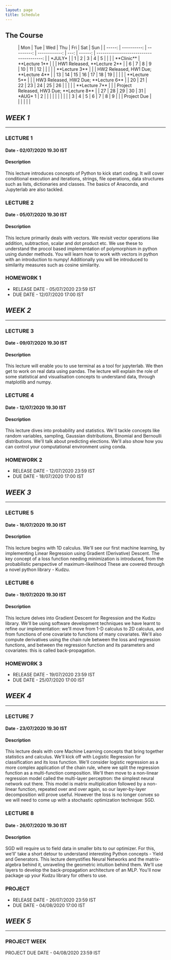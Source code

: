 ```yaml
---
layout: page
title: Schedule
--- 
```



## The Course


<figure class="fullwidth">
|    Mon |         Tue |        Wed |           Thu |  Fri |     Sat |                                      Sun |
| -----: | ----------: | ---------: | ------------: | ---: | ------: | ---------------------------------------: |
| *JULY* |             |          1 |             2 |    3 |       4 |                                        5 |
|        |             | **Clinic** | **Lecture 1** |      |         |              HW1 Released, **Lecture 2** |
|      6 |           7 |          8 |             9 |   10 |      11 |                                       12 |
|        |             |            | **Lecture 3** |      |         |     HW2 Released, HW1 Due; **Lecture 4** |
|     13 |          14 |         15 |            16 |   17 |      18 |                                       19 |
|        |             |            | **Lecture 5** |      |         |     HW3 Released, HW2 Due; **Lecture 6** |
|     20 |          21 |         22 |            23 |   24 |      25 |                                       26 |
|        |             |            | **Lecture 7** |      |         | Project Released, HW3 Due; **Lecture 8** |
|     27 |          28 |         29 |            30 |   31 | *AUG* 1 |                                        2 |
|        |             |            |               |      |         |                                          |
|      3 |           4 |          5 |             6 |    7 |       8 |                                        9 |
|        | Project Due |            |               |      |         |                                          |

</figure>


## *WEEK 1*

---

### LECTURE 1

#### Date - 02/07/2020 19.30 IST

#### **Description**
This lecture introduces concepts of Python to kick start coding. It will cover conditional execution and iterations, strings, file operations, data structures such as lists, dictionaries and classes. The basics of Anaconda, and Jupyterlab are also tackled.


### LECTURE 2

#### Date - 05/07/2020 19.30 IST

#### **Description**
This lecture primarily deals with vectors. We revisit vector operations like addition, subtraction, scalar and dot product etc. We use these to understand the procol based implementation of polymorphism in python using dunder methods. You will learn how to work with vectors in python with an introduction to numpy! Additionally you will be introduced to similarity measures such as cosine similarity.

### HOMEWORK 1

- RELEASE DATE - 05/07/2020 23:59 IST
- DUE DATE - 12/07/2020 17:00 IST



## *WEEK 2*

---

### LECTURE 3

#### Date - 09/07/2020 19.30 IST

#### **Description**
This lecture will enable you to use terminal as a tool for jupyterlab.  We then get to work on real data using pandas. The lecture will explain the role of some statistical and visualisation concepts to understand data, through matplotlib and numpy.

### LECTURE 4

#### Date - 12/07/2020 19.30 IST

#### **Description**
This lecture dives into probability and statistics. We'll tackle concepts like random variables, sampling, Gaussian distributions, Binomial and Bernoulli distributions. We'll talk about predicting elections. We'll also show how you can control your computational environment using conda.


### HOMEWORK 2

- RELEASE DATE - 12/07/2020 23:59 IST
- DUE DATE - 18/07/2020 17:00 IST



## *WEEK 3*

---

### LECTURE 5

#### Date - 16/07/2020 19.30 IST

#### **Description**
This lecture begins with 1D calculus. We'll see our first machine learning, by implementing Linear Regression using Gradient (Derivative) Descent. The key concept of a loss function needing minimization is introduced, from the probabilistic perspective of maximum-likelihood These are covered through a novel python library - Kudzu. 


### LECTURE 6

#### Date - 19/07/2020 19.30 IST

#### **Description**
This lecture delves into Gradient Descent for Regression and the Kudzu library. We'll be using software development techniques we have learnt to refine our implementation: we'll move from 1-D calculus to 2D calculus, and from functions of one covariate to functions of many covariates. We'll also compute derivatives using the chain rule between the loss and regression functions, and between the regression function and its parameters and covariates: this is called back-propagation.

### HOMEWORK 3

- RELEASE DATE - 19/07/2020 23:59 IST
- DUE DATE - 25/07/2020 17:00 IST




## *WEEK 4*

---

### LECTURE 7

#### Date - 23/07/2020 19.30 IST

#### **Description**
This lecture deals with core Machine Learning concepts that bring together statistics and calculus. We'll kick off with Logistic Regression for classification and its loss function.  We'll consider logistic regression as a more complex application of the chain rule, where we split the regression function as a multi-function composition. We'll then move to a non-linear regression model called the multi-layer perceptron: the simplest neural network out there.  This model is matrix multiplication followed by a non-linear function, repeated over and over again, so our layer-by-layer decomposition will prove useful. However the loss is no longer convex so we will need to come up with a stochastic optimization technique: SGD. 


### LECTURE 8

#### Date - 26/07/2020 19.30 IST

#### **Description**
SGD will require us to field data in smaller bits to our optimizer. For this, we'll' take a short detour to understand interesting Python concepts - Yield and Generators. This lecture demystifies Neural Networks and the matrix-algebra behind it, unraveling the geometric intuition behind them. We'll use layers to develop the back-propagation architecture of an MLP.  You'll now package up your Kudzu library for others to use.


### PROJECT

- RELEASE DATE - 26/07/2020  23:59 IST
- DUE DATE - 04/08/2020 17:00 IST



## *WEEK 5*

---

### PROJECT WEEK

PROJECT DUE DATE - 04/08/2020 23:59 IST


